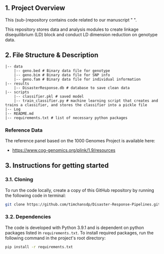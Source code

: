 

## 1. Project Overview

This (sub-)repository contains code related to our manuscript " ".

This repository stores data and analysis modules to create linkage disequilibrium (LD) block and conduct LD dimension reduction on genotype data.


## 2. File Structure & Description
~~~~~~~
|-- data
    |-- geno.bed # Binary data file for genotype
    |-- geno.bim # Binary data file for SNP info
    |-- geno.fam # Binary data file for individual information
|-- results
    |-- DisasterResponse.db # database to save clean data
|-- scripts
    |-- classifier.pkl # saved model
    |-- train_classifier.py # machine learning script that creates and trains a classifier, and stores the classifier into a pickle file
|-- Log
|-- README.md
|-- requirements.txt # list of necessary python packages
~~~~~~~

### Reference Data
The reference panel based on the 1000 Genomes Project is available here:
+ https://www.cog-genomics.org/plink/1.9/resources




## 3. Instructions for getting started
### 3.1. Cloning
To run the code locally, create a copy of this GitHub repository by running the following code in terminal:
```sh
git clone https://github.com/timchansdp/Disaster-Response-Pipelines.git
```

### 3.2. Dependencies
The code is developed with Python 3.9.1 and is dependent on python packages listed in `requirements.txt`. To install required packages, run the following command in the project's root directory:
```sh
pip install -r requirements.txt
```
